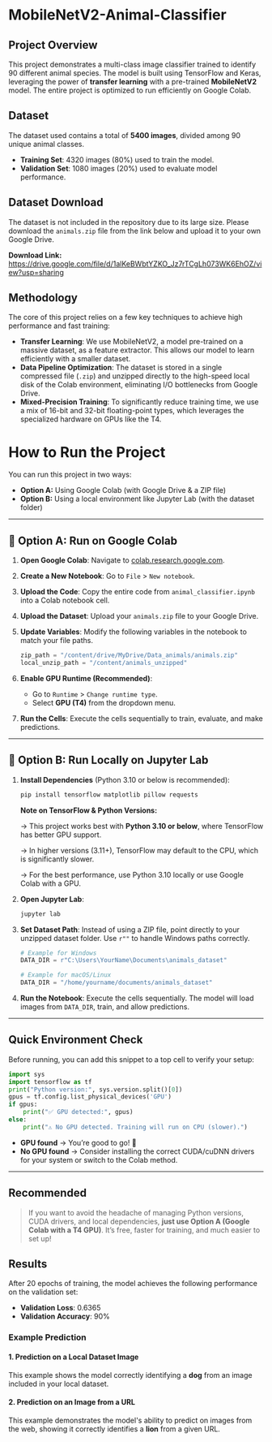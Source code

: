 # MobileNetV2-Animal-Classifier

## Project Overview
This project demonstrates a multi-class image classifier trained to identify 90 different animal species. The model is built using TensorFlow and Keras, leveraging the power of **transfer learning** with a pre-trained **MobileNetV2** model. The entire project is optimized to run efficiently on Google Colab.

## Dataset
The dataset used contains a total of **5400 images**, divided among 90 unique animal classes.
- **Training Set**: 4320 images (80%) used to train the model.
- **Validation Set**: 1080 images (20%) used to evaluate model performance.

## Dataset Download

The dataset is not included in the repository due to its large size. Please download the `animals.zip` file from the link below and upload it to your own Google Drive.

**Download Link:** https://drive.google.com/file/d/1alKeBWbtYZKO_Jz7rTCgLh073WK6EhOZ/view?usp=sharing

## Methodology
The core of this project relies on a few key techniques to achieve high performance and fast training:
- **Transfer Learning**: We use MobileNetV2, a model pre-trained on a massive dataset, as a feature extractor. This allows our model to learn efficiently with a smaller dataset.
- **Data Pipeline Optimization**: The dataset is stored in a single compressed file (`.zip`) and unzipped directly to the high-speed local disk of the Colab environment, eliminating I/O bottlenecks from Google Drive.
- **Mixed-Precision Training**: To significantly reduce training time, we use a mix of 16-bit and 32-bit floating-point types, which leverages the specialized hardware on GPUs like the T4.

# How to Run the Project

You can run this project in two ways:
* **Option A:** Using Google Colab (with Google Drive & a ZIP file)
* **Option B:** Using a local environment like Jupyter Lab (with the dataset folder)

---

## 🔹 Option A: Run on Google Colab

1.  **Open Google Colab**: Navigate to [colab.research.google.com](https://colab.research.google.com).

2.  **Create a New Notebook**: Go to `File` > `New notebook`.

3.  **Upload the Code**: Copy the entire code from `animal_classifier.ipynb` into a Colab notebook cell.

4.  **Upload the Dataset**: Upload your `animals.zip` file to your Google Drive.

5.  **Update Variables**: Modify the following variables in the notebook to match your file paths.

    ```python
    zip_path = "/content/drive/MyDrive/Data_animals/animals.zip"
    local_unzip_path = "/content/animals_unzipped"
    ```

6.  **Enable GPU Runtime (Recommended)**:
    * Go to `Runtime` > `Change runtime type`.
    * Select **GPU (T4)** from the dropdown menu.

7.  **Run the Cells**: Execute the cells sequentially to train, evaluate, and make predictions.

---

## 🔹 Option B: Run Locally on Jupyter Lab

1.  **Install Dependencies** (Python 3.10 or below is recommended):

    ```bash
    pip install tensorflow matplotlib pillow requests
    ```
     **Note on TensorFlow & Python Versions:**

    -> This project works best with **Python 3.10 or below**, where TensorFlow has better GPU support. 

    -> In higher versions (3.11+), TensorFlow may default to the CPU, which is significantly slower. 
    
    -> For the best performance, use Python 3.10 locally or use Google Colab with a GPU.

2.  **Open Jupyter Lab**:

    ```bash
    jupyter lab
    ```

3.  **Set Dataset Path**: Instead of using a ZIP file, point directly to your unzipped dataset folder. Use `r""` to handle Windows paths correctly.

    ```python
    # Example for Windows
    DATA_DIR = r"C:\Users\YourName\Documents\animals_dataset"

    # Example for macOS/Linux
    DATA_DIR = "/home/yourname/documents/animals_dataset"
    ```

4.  **Run the Notebook**: Execute the cells sequentially. The model will load images from `DATA_DIR`, train, and allow predictions.

---

## Quick Environment Check

Before running, you can add this snippet to a top cell to verify your setup:

```python
import sys
import tensorflow as tf
print("Python version:", sys.version.split()[0])
gpus = tf.config.list_physical_devices('GPU')
if gpus:
    print("✅ GPU detected:", gpus)
else:
    print("⚠️ No GPU detected. Training will run on CPU (slower).")
```

* **GPU found** → You’re good to go! 🚀
* **No GPU found** → Consider installing the correct CUDA/cuDNN drivers for your system or switch to the Colab method.

---

## **Recommended**

 > If you want to avoid the headache of managing Python versions, CUDA drivers, and local dependencies, **just use Option A (Google Colab with a T4 GPU)**. It’s free, faster for training, and much easier to set up!

## Results
After 20 epochs of training, the model achieves the following performance on the validation set:
- **Validation Loss**: 0.6365
- **Validation Accuracy**: 90%
### Example Prediction
#### **1. Prediction on a Local Dataset Image**
This example shows the model correctly identifying a **dog** from an image included in your local dataset.

#### **2. Prediction on an Image from a URL**
This example demonstrates the model's ability to predict on images from the web, showing it correctly identifies a **lion** from a given URL.
